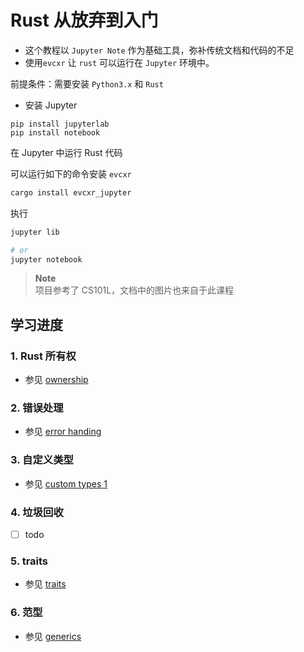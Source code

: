 # Rust 从放弃到入门

- 这个教程以 `Jupyter Note` 作为基础工具，弥补传统文档和代码的不足
- 使用`evcxr` 让 `rust` 可以运行在 `Jupyter` 环境中。

前提条件：需要安装 `Python3.x` 和 `Rust`

- 安装 Jupyter

```
pip install jupyterlab
pip install notebook
```

在 Jupyter 中运行 Rust 代码

可以运行如下的命令安装 `evcxr`

```sh
cargo install evcxr_jupyter
```

执行
```sh
jupyter lib

# or
jupyter notebook
```

> **Note**  
项目参考了 CS101L，文档中的图片也来自于此课程

## 学习进度
### 1. Rust 所有权
- 参见 [ownership](./ownership.ipynb)

### 2. 错误处理
- 参见 [error handing](./error-handling.ipynb)

### 3. 自定义类型
- 参见 [custom types 1](./custom-types-1.ipynb)

### 4. 垃圾回收
- [ ] todo

### 5. traits
- 参见 [traits](./traits.ipynb)

### 6. 范型
- 参见 [generics](./generics.ipynb)